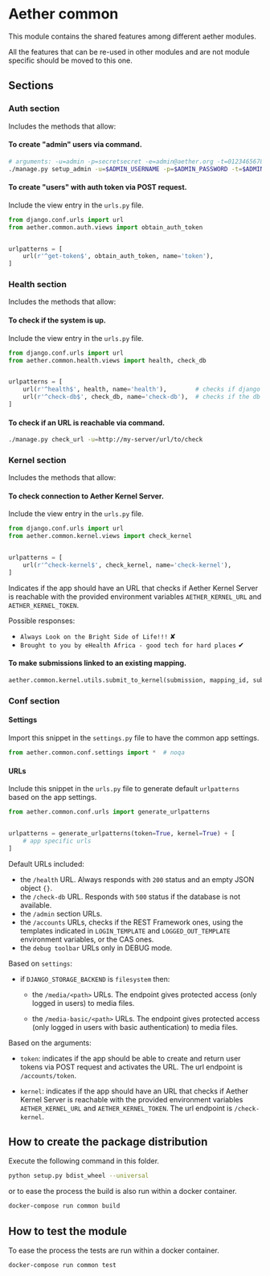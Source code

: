 # Aether common

This module contains the shared features among different aether modules.

All the features that can be re-used in other modules and are not module specific
should be moved to this one.

## Sections

### Auth section

Includes the methods that allow:

#### To create "admin" users via command.

```bash
# arguments: -u=admin -p=secretsecret -e=admin@aether.org -t=01234656789abcdefghij
./manage.py setup_admin -u=$ADMIN_USERNAME -p=$ADMIN_PASSWORD -t=$ADMIN_TOKEN
```

#### To create "users" with auth token via POST request.

Include the view entry in the `urls.py` file.

```python
from django.conf.urls import url
from aether.common.auth.views import obtain_auth_token


urlpatterns = [
    url(r'^get-token$', obtain_auth_token, name='token'),
]
```

### Health section

Includes the methods that allow:

#### To check if the system is up.

Include the view entry in the `urls.py` file.

```python
from django.conf.urls import url
from aether.common.health.views import health, check_db


urlpatterns = [
    url(r'^health$', health, name='health'),        # checks if django responds
    url(r'^check-db$', check_db, name='check-db'),  # checks if the db responds
]
```

#### To check if an URL is reachable via command.

```bash
./manage.py check_url -u=http://my-server/url/to/check
```

### Kernel section

Includes the methods that allow:

#### To check connection to Aether Kernel Server.

Include the view entry in the `urls.py` file.

```python
from django.conf.urls import url
from aether.common.kernel.views import check_kernel


urlpatterns = [
    url(r'^check-kernel$', check_kernel, name='check-kernel'),
]
```

Indicates if the app should have an URL that checks if
Aether Kernel Server is reachable with the provided environment
variables `AETHER_KERNEL_URL` and `AETHER_KERNEL_TOKEN`.

Possible responses:

- `Always Look on the Bright Side of Life!!!` ✘
- `Brought to you by eHealth Africa - good tech for hard places` ✔

#### To make submissions linked to an existing mapping.

```python
aether.common.kernel.utils.submit_to_kernel(submission, mapping_id, submission_id=None)
```

### Conf section

#### Settings

Import this snippet in the `settings.py` file to have the common app settings.

```python
from aether.common.conf.settings import *  # noqa
```

#### URLs

Include this snippet in the `urls.py` file to generate default `urlpatterns`
based on the app settings.

```python
from aether.common.conf.urls import generate_urlpatterns


urlpatterns = generate_urlpatterns(token=True, kernel=True) + [
    # app specific urls
]
```

Default URLs included:

  - the `/health` URL. Always responds with `200` status and an empty JSON object `{}`.
  - the `/check-db` URL. Responds with `500` status if the database is not available.
  - the `/admin` section URLs.
  - the `/accounts` URLs, checks if the REST Framework ones, using the templates
    indicated in `LOGIN_TEMPLATE` and `LOGGED_OUT_TEMPLATE` environment variables,
    or the CAS ones.
  - the `debug toolbar` URLs only in DEBUG mode.


Based on `settings`:

  - if `DJANGO_STORAGE_BACKEND` is `filesystem` then:

    - the `/media/<path>` URLs. The endpoint gives protected access
      (only logged in users) to media files.

    - the `/media-basic/<path>` URLs. The endpoint gives protected access
      (only logged in users with basic authentication) to media files.

Based on the arguments:

  - `token`: indicates if the app should be able to create and return
             user tokens via POST request and activates the URL.
             The url endpoint is `/accounts/token`.

  - `kernel`: indicates if the app should have an URL that checks if
              Aether Kernel Server is reachable with the provided environment
              variables `AETHER_KERNEL_URL` and `AETHER_KERNEL_TOKEN`.
              The url endpoint is `/check-kernel`.


## How to create the package distribution

Execute the following command in this folder.

```bash
python setup.py bdist_wheel --universal
```

or to ease the process the build is also run within a docker container.

```bash
docker-compose run common build
```


## How to test the module

To ease the process the tests are run within a docker container.

```bash
docker-compose run common test
```
